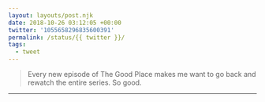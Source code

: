```yaml
---
layout: layouts/post.njk
date: 2018-10-26 03:12:05 +00:00
twitter: '1055658296835600391'
permalink: /status/{{ twitter }}/
tags: 
  - tweet
---
```


> Every new episode of The Good Place makes me want to go back and rewatch the entire series. So good.

---
